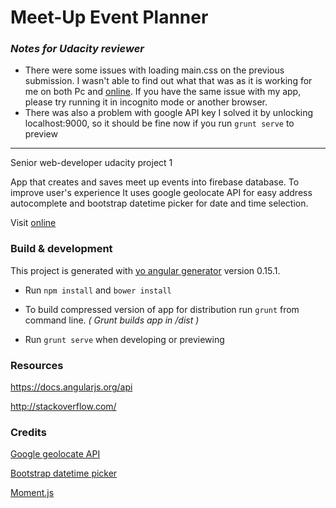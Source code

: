 # Meet-Up Event Planner

### _Notes for Udacity reviewer_

* There were some issues with loading main.css on the previous submission. I wasn't able to find out what that was as it is working for me on both Pc and [online](https://webenhanced.co.uk/event-planner/). If you have the same issue with my app, please try running it in incognito mode or another browser.
* There was also a problem with google API key I solved it by unlocking localhost:9000, so it should be fine now if you run `grunt serve` to preview

****

Senior web-developer udacity project 1

App that creates and saves meet up events into firebase database.
To improve user's experience It uses google geolocate API for easy address autocomplete and bootstrap datetime picker for date and time selection.

Visit [online](http://webenhanced.co.uk/event-planner/)

### Build & development

This project is generated with [yo angular generator](https://github.com/yeoman/generator-angular)
version 0.15.1.

*  Run `npm install` and `bower install`

*  To build compressed version of app for distribution run `grunt` from command line. _( Grunt builds app in /dist )_

*  Run `grunt serve` when developing or previewing

### Resources

https://docs.angularjs.org/api

http://stackoverflow.com/

### Credits
[Google geolocate API](https://developers.google.com/maps/documentation/geolocation/intro)

[Bootstrap datetime picker](https://github.com/smalot/bootstrap-datetimepicker)

[Moment.js](http://momentjs.com/)
